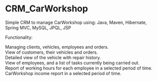 # CRM_CarWorkshop
Simple CRM to manage CarWorkshop using: Java, Maven, Hibernate,  
Spring MVC, MySQL, JPQL, JSP

Functionality:

Managing clients, vehicles, employees and orders.  
View of customers, their vehicles and orders.  
Detailed view of the vehicle with repair history.  
View of employees, and a list of tasks currently being carried out.  
Report of working hours for each employee in a selected period of time.  
CarWorkshop income report in a selected period of time.  
